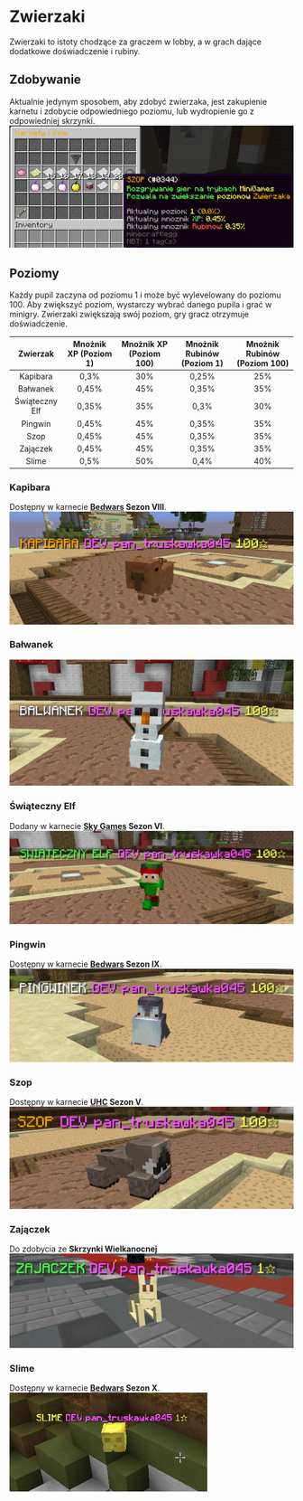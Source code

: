 # Zwierzaki

Zwierzaki to istoty chodzące za graczem w lobby, a w grach dające dodatkowe doświadczenie i rubiny.

## Zdobywanie

Aktualnie jedynym sposobem, aby zdobyć zwierzaka, jest zakupienie karnetu i zdobycie odpowiedniego poziomu, lub
wydropienie go z odpowiedniej skrzynki.
![Zdobywanie pupila](/assets/pets/obtaining-pet.png)

## Poziomy

Każdy pupil zaczyna od poziomu 1 i może być wylevelowany do poziomu 100. Aby zwiększyć poziom, wystarczy wybrać danego
pupila i grać w minigry.
Zwierzaki zwiększają swój poziom, gry gracz otrzymuje doświadczenie.

|  **Zwierzak**  | **Mnożnik XP** (Poziom 1) | **Mnożnik XP** (Poziom 100) | **Mnożnik Rubinów** (Poziom 1) | **Mnożnik Rubinów** (Poziom 100) |
|:--------------:|:-------------------------:|:---------------------------:|:------------------------------:|:--------------------------------:|
|    Kapibara    |           0,3%            |             30%             |             0,25%              |               25%                |
|    Bałwanek    |           0,45%           |             45%             |             0,35%              |               35%                |
| Świąteczny Elf |           0,35%           |             35%             |              0,3%              |               30%                |
|    Pingwin     |           0,45%           |             45%             |             0,35%              |               35%                |
|      Szop      |           0,45%           |             45%             |             0,35%              |               35%                |
|    Zajączek    |           0,45%           |             45%             |             0,35%              |               35%                |
|     Slime      |           0,5%            |             50%             |              0,4%              |               40%                |

### Kapibara

Dostępny w karnecie **[Bedwars](/article/minigames/bedwars) Sezon VIII**.
![Kapibara](/assets/pets/pet-0.png)

### Bałwanek

![Bałwanek](/assets/pets/pet-1.png)

### Świąteczny Elf

Dodany w karnecie **[Sky Games](/article/minigames/skywars) Sezon VI**.
![Świąteczny Elf](/assets/pets/pet-2.png)

### Pingwin

Dostępny w karnecie **[Bedwars](/article/minigames/bedwars) Sezon IX**.
![Pingwin](/assets/pets/pet-3.png)

### Szop

Dostępny w karnecie **[UHC](/article/minigames/uhc) Sezon V**.
![Szop](/assets/pets/pet-4.png)

### Zajączek

Do zdobycia ze **Skrzynki Wielkanocnej**
![Zajączek](/assets/pets/pet-5.png)

### Slime

Dostępny w karnecie **[Bedwars](/article/minigames/bedwars) Sezon X**.
![Slime](/assets/pets/pet-6.png)